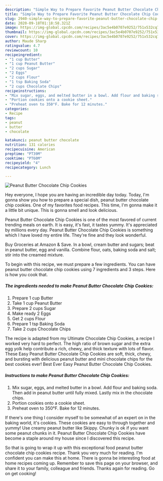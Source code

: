 ```yaml
---
description: "Simple Way to Prepare Favorite Peanut Butter Chocolate Chip Cookies"
title: "Simple Way to Prepare Favorite Peanut Butter Chocolate Chip Cookies"
slug: 2940-simple-way-to-prepare-favorite-peanut-butter-chocolate-chip-cookies
date: 2020-09-18T01:18:58.321Z
image: https://img-global.cpcdn.com/recipes/3ac5e4b0707e9252/751x532cq70/peanut-butter-chocolate-chip-cookies-recipe-main-photo.jpg
thumbnail: https://img-global.cpcdn.com/recipes/3ac5e4b0707e9252/751x532cq70/peanut-butter-chocolate-chip-cookies-recipe-main-photo.jpg
cover: https://img-global.cpcdn.com/recipes/3ac5e4b0707e9252/751x532cq70/peanut-butter-chocolate-chip-cookies-recipe-main-photo.jpg
author: Maude Sharp
ratingvalue: 4.7
reviewcount: 10
recipeingredient:
- "1 cup Butter"
- "1 cup Peanut Butter"
- "2 cups Sugar"
- "2 Eggs"
- "2 cups Flour"
- "1 tsp Baking Soda"
- "2 cups Chocolate Chips"
recipeinstructions:
- "Mix sugar, eggs, and melted butter in a bowl. Add flour and baking soda. Then add in peanut butter until fully mixed. Lastly mix in the chocolate chips."
- "Portion cookies onto a cookie sheet."
- "Preheat oven to 350°F. Bake for 12 minutes."
categories:
- Recipe
tags:
- peanut
- butter
- chocolate

katakunci: peanut butter chocolate 
nutrition: 131 calories
recipecuisine: American
preptime: "PT39M"
cooktime: "PT60M"
recipeyield: "4"
recipecategory: Lunch

---
```



![Peanut Butter Chocolate Chip Cookies](https://img-global.cpcdn.com/recipes/3ac5e4b0707e9252/751x532cq70/peanut-butter-chocolate-chip-cookies-recipe-main-photo.jpg)

Hey everyone, I hope you are having an incredible day today. Today, I'm gonna show you how to prepare a special dish, peanut butter chocolate chip cookies. One of my favorites food recipes. This time, I'm gonna make it a little bit unique. This is gonna smell and look delicious.

Peanut Butter Chocolate Chip Cookies is one of the most favored of current trending meals on earth. It is easy, it's fast, it tastes yummy. It's appreciated by millions every day. Peanut Butter Chocolate Chip Cookies is something which I have loved my entire life. They're fine and they look wonderful.

Buy Groceries at Amazon &amp; Save. In a bowl, cream butter and sugars; beat in peanut butter, egg and vanilla. Combine flour, oats, baking soda and salt; stir into the creamed mixture.


To begin with this recipe, we must prepare a few ingredients. You can have peanut butter chocolate chip cookies using 7 ingredients and 3 steps. Here is how you cook that.

<!--inarticleads1-->

##### The ingredients needed to make Peanut Butter Chocolate Chip Cookies:

1. Prepare 1 cup Butter
1. Take 1 cup Peanut Butter
1. Prepare 2 cups Sugar
1. Make ready 2 Eggs
1. Get 2 cups Flour
1. Prepare 1 tsp Baking Soda
1. Take 2 cups Chocolate Chips


The recipe is adapted from my Ultimate Chocolate Chip Cookies, a recipe I worked very hard to perfect. The high ratio of brown sugar and the extra egg yolk help contribute a rich, chewy, and thick texture with lots of flavor. These Easy Peanut Butter Chocolate Chip Cookies are soft, thick, chewy, and bursting with delicious peanut butter and mini chocolate chips for the best cookies ever! Best Ever Easy Peanut Butter Chocolate Chip Cookies. 

<!--inarticleads2-->

##### Instructions to make Peanut Butter Chocolate Chip Cookies:

1. Mix sugar, eggs, and melted butter in a bowl. Add flour and baking soda. Then add in peanut butter until fully mixed. Lastly mix in the chocolate chips.
1. Portion cookies onto a cookie sheet.
1. Preheat oven to 350°F. Bake for 12 minutes.


If there&#39;s one thing I consider myself to be somewhat of an expert on in the baking world, it&#39;s cookies. These cookies are easy to through together and yummy! Use creamy peanut butter like Skippy. Chunky is ok if you want some peanut chunks in it. Peanut Butter Chocolate Chip Cookies have become a staple around my house since I discovered this recipe. 

So that is going to wrap it up with this exceptional food peanut butter chocolate chip cookies recipe. Thank you very much for reading. I'm confident you can make this at home. There is gonna be interesting food at home recipes coming up. Remember to save this page on your browser, and share it to your family, colleague and friends. Thanks again for reading. Go on get cooking!

